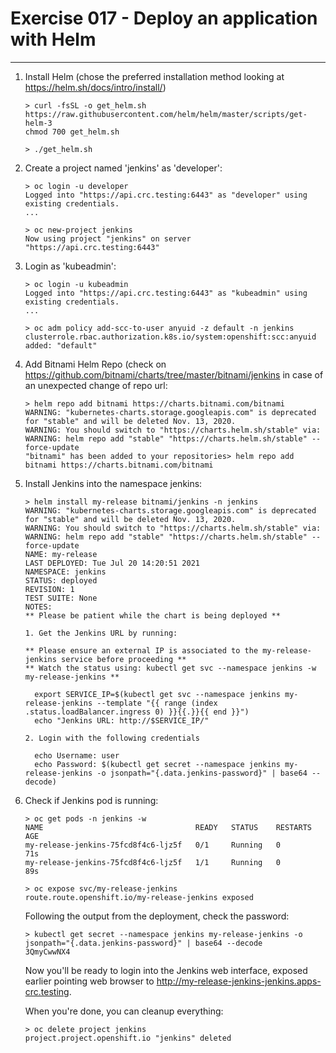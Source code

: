 # Exercise 017 - Deploy an application with Helm

---

1. Install Helm (chose the preferred installation method looking at https://helm.sh/docs/intro/install/)

   ```console
   > curl -fsSL -o get_helm.sh https://raw.githubusercontent.com/helm/helm/master/scripts/get-helm-3
   chmod 700 get_helm.sh

   > ./get_helm.sh
   ```

2. Create a project named 'jenkins' as 'developer':

   ```console
   > oc login -u developer
   Logged into "https://api.crc.testing:6443" as "developer" using existing credentials.
   ...

   > oc new-project jenkins
   Now using project "jenkins" on server "https://api.crc.testing:6443"
   ```

3. Login as 'kubeadmin':

   ```
   > oc login -u kubeadmin
   Logged into "https://api.crc.testing:6443" as "kubeadmin" using existing credentials.
   ...

   > oc adm policy add-scc-to-user anyuid -z default -n jenkins
   clusterrole.rbac.authorization.k8s.io/system:openshift:scc:anyuid added: "default"
   ```

5. Add Bitnami Helm Repo (check on https://github.com/bitnami/charts/tree/master/bitnami/jenkins
   in case of an unexpected change of repo url:

   ```console
   > helm repo add bitnami https://charts.bitnami.com/bitnami
   WARNING: "kubernetes-charts.storage.googleapis.com" is deprecated for "stable" and will be deleted Nov. 13, 2020.
   WARNING: You should switch to "https://charts.helm.sh/stable" via:
   WARNING: helm repo add "stable" "https://charts.helm.sh/stable" --force-update
   "bitnami" has been added to your repositories> helm repo add bitnami https://charts.bitnami.com/bitnami
   ```

6. Install Jenkins into the namespace jenkins:

   ```console
   > helm install my-release bitnami/jenkins -n jenkins
   WARNING: "kubernetes-charts.storage.googleapis.com" is deprecated for "stable" and will be deleted Nov. 13, 2020.
   WARNING: You should switch to "https://charts.helm.sh/stable" via:
   WARNING: helm repo add "stable" "https://charts.helm.sh/stable" --force-update
   NAME: my-release
   LAST DEPLOYED: Tue Jul 20 14:20:51 2021
   NAMESPACE: jenkins
   STATUS: deployed
   REVISION: 1
   TEST SUITE: None
   NOTES:
   ** Please be patient while the chart is being deployed **

   1. Get the Jenkins URL by running:

   ** Please ensure an external IP is associated to the my-release-jenkins service before proceeding **
   ** Watch the status using: kubectl get svc --namespace jenkins -w my-release-jenkins **

     export SERVICE_IP=$(kubectl get svc --namespace jenkins my-release-jenkins --template "{{ range (index .status.loadBalancer.ingress 0) }}{{.}}{{ end }}")
     echo "Jenkins URL: http://$SERVICE_IP/"

   2. Login with the following credentials

     echo Username: user
     echo Password: $(kubectl get secret --namespace jenkins my-release-jenkins -o jsonpath="{.data.jenkins-password}" | base64 --decode)
   ```

7. Check if Jenkins pod is running:

   ```console
   > oc get pods -n jenkins -w
   NAME                                  READY   STATUS    RESTARTS   AGE
   my-release-jenkins-75fcd8f4c6-ljz5f   0/1     Running   0          71s
   my-release-jenkins-75fcd8f4c6-ljz5f   1/1     Running   0          89s

   > oc expose svc/my-release-jenkins
   route.route.openshift.io/my-release-jenkins exposed
   ```

   Following the output from the deployment, check the password:

   ```console
   > kubectl get secret --namespace jenkins my-release-jenkins -o jsonpath="{.data.jenkins-password}" | base64 --decode
   3QmyCwwNX4
   ```

   Now you'll be ready to login into the Jenkins web interface, exposed earlier
   pointing web browser to http://my-release-jenkins-jenkins.apps-crc.testing.

   When you're done, you can cleanup everything:

   ```console
   > oc delete project jenkins
   project.project.openshift.io "jenkins" deleted
   ```

